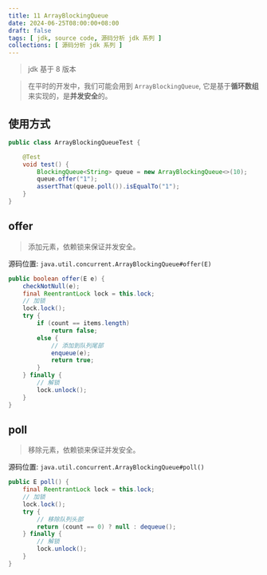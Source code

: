 ```yaml
---
title: 11 ArrayBlockingQueue
date: 2024-06-25T08:00:00+08:00
draft: false
tags: [ jdk, source code, 源码分析 jdk 系列 ]
collections: [ 源码分析 jdk 系列 ]
---
```


> jdk 基于 8 版本

> 在平时的开发中，我们可能会用到 `ArrayBlockingQueue`, 它是基于**循环数组**来实现的，是**并发安全**的。

## 使用方式

```java
public class ArrayBlockingQueueTest {

    @Test
    void test() {
        BlockingQueue<String> queue = new ArrayBlockingQueue<>(10);
        queue.offer("1");
        assertThat(queue.poll()).isEqualTo("1");
    }
}
```

## offer

> 添加元素，依赖锁来保证并发安全。

源码位置: `java.util.concurrent.ArrayBlockingQueue#offer(E)`

```java
public boolean offer(E e) {
    checkNotNull(e);
    final ReentrantLock lock = this.lock;
    // 加锁
    lock.lock();
    try {
        if (count == items.length)
            return false;
        else {
            // 添加到队列尾部
            enqueue(e);
            return true;
        }
    } finally {
        // 解锁
        lock.unlock();
    }
}
```

## poll

> 移除元素，依赖锁来保证并发安全。

源码位置: `java.util.concurrent.ArrayBlockingQueue#poll()`

```java
public E poll() {
    final ReentrantLock lock = this.lock;
    // 加锁
    lock.lock();
    try {
        // 移除队列头部
        return (count == 0) ? null : dequeue();
    } finally {
        // 解锁
        lock.unlock();
    }
}
```
